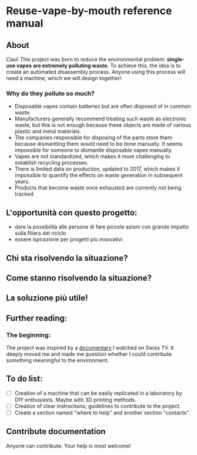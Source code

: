 # Reuse-vape-by-mouth reference manual

## About
Ciao! This project was born to reduce the environmental problem: **single-use vapes are extremely polluting waste.** To achieve this, the idea is to create an automated disassembly process. Anyone using this process will need a machine, which we will design together!

### Why do they pollute so much?
  - Disposable vapes contain batteries but are often disposed of in common waste.
  - Manufacturers generally recommend treating such waste as electronic waste, but this is not enough because these objects are made of various plastic and metal materials.
  - The companies responsible for disposing of the parts store them because dismantling them would need to be done manually. It seems impossible for someone to dismantle disposable vapes manually.
  - Vapes are not standardized, which makes it more challenging to establish recycling processes.
  - There is limited data on production, updated to 2017, which makes it impossible to quantify the effects on waste generation in subsequent years.
  - Products that become waste once exhausted are currently not being tracked.

## L'opportunità con questo progetto:
  - dare la possibilità alle persone di fare piccole azioni con grande impatto sulla filiera del riciclo
  - essere ispirazione per progetti più innovativi

## Chi sta risolvendo la situazione?

## Come stanno risolvendo la situazione?

## La soluzione più utile!

## Further reading:
  ### The beginning:  
  The project was inspired by a [documentary](https://www.youtube.com/watch?v=btRH-XuQyNg&list=PL70d3FNwaXdb6OqJ9qJQBi_TLikRECbJ5&index=5) I watched on Swiss TV. It deeply moved me and made me question whether I could contribute something meaningful to the environment.

## To do list:
- [ ] Creation of a machine that can be easily replicated in a laboratory by DIY enthusiasts. Maybe with 3D printing methods.
- [ ] Creation of clear instructions, guidelines to contribute to the project.
- [ ] Create a section named "where to help" and another section "contacts".

## Contribute documentation
Anyone can contribute. Your help is most welcome!
